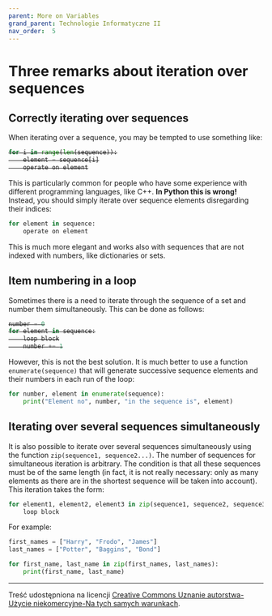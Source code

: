 ```yaml
---
parent: More on Variables
grand_parent: Technologie Informatyczne II
nav_order:  5
---
```


# Three remarks about iteration over sequences

## Correctly iterating over sequences

When iterating over a sequence, you may be tempted to use something like:

<div style="text-decoration: line-through;" onmouseover="this.style.textDecoration='none'" onmouseout="this.style.textDecoration='line-through'" markdown="1">

```python
for i in range(len(sequence)):
    element = sequence[i]
    operate on element
```

</div>

This is particularly common for people who have some experience with different programming languages, like C++. **In Python this is wrong!** Instead, you should simply iterate over sequence elements disregarding their indices:

```python
for element in sequence:
    operate on element
```

This is much more elegant and works also with sequences that are not indexed with numbers, like dictionaries or sets.

## Item numbering in a loop

Sometimes there is a need to iterate through the sequence of a set and number them simultaneously. This can be done as follows:

<div style="text-decoration: line-through;" onmouseover="this.style.textDecoration='none'" onmouseout="this.style.textDecoration='line-through'" markdown="1">

```python
number = 0
for element in sequence:
    loop block
    number += 1
```

</div>

However, this is not the best solution. It is much better to use a function `enumerate(sequence)` that will generate successive sequence elements and their numbers in each run of the loop:

```python
for number, element in enumerate(sequence):
    print("Element no", number, "in the sequence is", element)
```

## Iterating over several sequences simultaneously

It is also possible to iterate over several sequences simultaneously using the function `zip(sequence1, sequence2...)`. The number of sequences for simultaneous iteration is arbitrary. The condition is that all these sequences must be of the same length (in fact, it is not really necessary: only as many elements as there are in the shortest sequence will be taken into account). This iteration takes the form:

```python
for element1, element2, element3 in zip(sequence1, sequence2, sequence3):
    loop block
```

For example:

```python
first_names = ["Harry", "Frodo", "James"]
last_names = ["Potter", "Baggins", "Bond"]

for first_name, last_name in zip(first_names, last_names):
    print(first_name, last_name)
```


---

Treść udostępniona na licencji [Creative Commons Uznanie autorstwa-Użycie niekomercyjne-Na tych samych warunkach](https://creativecommons.org/licenses/by-nc-sa/4.0/deed.pl).
